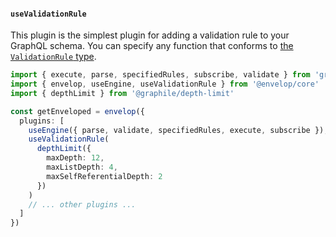 #### `useValidationRule`

This plugin is the simplest plugin for adding a validation rule to your GraphQL schema. You can
specify any function that conforms to
[the `ValidationRule` type](https://github.com/graphql/graphql-js/blob/8a95335f545024c09abfa0f07cc326f73a0e466f/src/validation/ValidationContext.ts#L269).

```ts
import { execute, parse, specifiedRules, subscribe, validate } from 'graphql'
import { envelop, useEngine, useValidationRule } from '@envelop/core'
import { depthLimit } from '@graphile/depth-limit'

const getEnveloped = envelop({
  plugins: [
    useEngine({ parse, validate, specifiedRules, execute, subscribe }),
    useValidationRule(
      depthLimit({
        maxDepth: 12,
        maxListDepth: 4,
        maxSelfReferentialDepth: 2
      })
    )
    // ... other plugins ...
  ]
})
```
